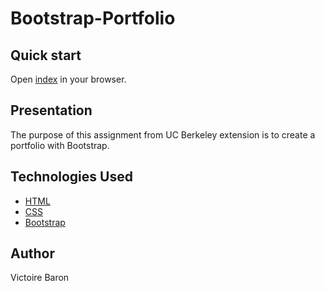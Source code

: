 # Bootstrap-Portfolio

## Quick start
Open [index](https://Victoire44.github.io/Bootstrap-Portfolio) in your browser.

## Presentation
The purpose of this assignment from UC Berkeley extension is to create a portfolio with Bootstrap.

## Technologies Used

* [HTML](https://developer.mozilla.org/en-US/docs/Web/HTML)
* [CSS](https://developer.mozilla.org/en-US/docs/Web/CSS)
* [Bootstrap](https://getbootstrap.com/)

## Author

Victoire Baron
